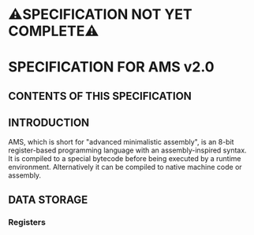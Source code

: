 # ⚠️SPECIFICATION NOT YET COMPLETE⚠️
# SPECIFICATION FOR AMS v2.0
## CONTENTS OF THIS SPECIFICATION
## INTRODUCTION
AMS, which is short for "advanced minimalistic assembly", is an 8-bit register-based programming language with an assembly-inspired syntax.  
It is compiled to a special bytecode before being executed by a runtime environment. Alternatively it can be compiled to native machine code or assembly.  
## DATA STORAGE
### Registers